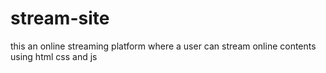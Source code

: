 # stream-site
this an online streaming platform where a user can stream online contents using html css and js
